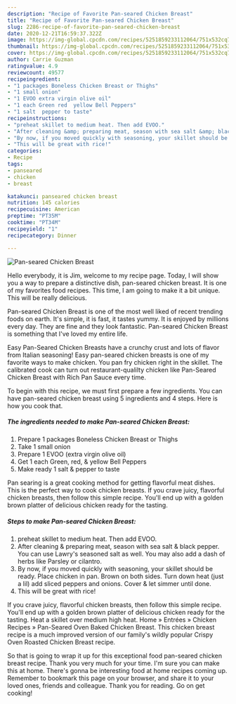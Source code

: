 ```yaml
---
description: "Recipe of Favorite Pan-seared Chicken Breast"
title: "Recipe of Favorite Pan-seared Chicken Breast"
slug: 2286-recipe-of-favorite-pan-seared-chicken-breast
date: 2020-12-21T16:59:37.322Z
image: https://img-global.cpcdn.com/recipes/5251859233112064/751x532cq70/pan-seared-chicken-breast-recipe-main-photo.jpg
thumbnail: https://img-global.cpcdn.com/recipes/5251859233112064/751x532cq70/pan-seared-chicken-breast-recipe-main-photo.jpg
cover: https://img-global.cpcdn.com/recipes/5251859233112064/751x532cq70/pan-seared-chicken-breast-recipe-main-photo.jpg
author: Carrie Guzman
ratingvalue: 4.9
reviewcount: 49577
recipeingredient:
- "1 packages Boneless Chicken Breast or Thighs"
- "1 small onion"
- "1 EVOO extra virgin olive oil"
- "1 each Green red  yellow Bell Peppers"
- "1 salt  pepper to taste"
recipeinstructions:
- "preheat skillet to medium heat. Then add EVOO."
- "After cleaning &amp; preparing meat, season with sea salt &amp; black pepper. You can use Lawry&#39;s seasoned salt as well. You may also add a dash of herbs like Parsley or cilantro."
- "By now, if you moved quickly with seasoning, your skillet should be ready. Place chicken in pan. Brown on both sides. Turn down heat (just a lil) add sliced peppers and onions. Cover &amp; let simmer until done."
- "This will be great with rice!"
categories:
- Recipe
tags:
- panseared
- chicken
- breast

katakunci: panseared chicken breast 
nutrition: 145 calories
recipecuisine: American
preptime: "PT35M"
cooktime: "PT34M"
recipeyield: "1"
recipecategory: Dinner

---
```



![Pan-seared Chicken Breast](https://img-global.cpcdn.com/recipes/5251859233112064/751x532cq70/pan-seared-chicken-breast-recipe-main-photo.jpg)

Hello everybody, it is Jim, welcome to my recipe page. Today, I will show you a way to prepare a distinctive dish, pan-seared chicken breast. It is one of my favorites food recipes. This time, I am going to make it a bit unique. This will be really delicious.

Pan-seared Chicken Breast is one of the most well liked of recent trending foods on earth. It's simple, it is fast, it tastes yummy. It is enjoyed by millions every day. They are fine and they look fantastic. Pan-seared Chicken Breast is something that I've loved my entire life.

Easy Pan-Seared Chicken Breasts have a crunchy crust and lots of flavor from Italian seasoning! Easy pan-seared chicken breasts is one of my favorite ways to make chicken. You pan fry chicken right in the skillet. The calibrated cook can turn out restaurant-qualilty chicken like Pan-Seared Chicken Breast with Rich Pan Sauce every time.


To begin with this recipe, we must first prepare a few ingredients. You can have pan-seared chicken breast using 5 ingredients and 4 steps. Here is how you cook that.

<!--inarticleads1-->

##### The ingredients needed to make Pan-seared Chicken Breast:

1. Prepare 1 packages Boneless Chicken Breast or Thighs
1. Take 1 small onion
1. Prepare 1 EVOO (extra virgin olive oil)
1. Get 1 each Green, red, &amp; yellow Bell Peppers
1. Make ready 1 salt &amp; pepper to taste


Pan searing is a great cooking method for getting flavorful meat dishes. This is the perfect way to cook chicken breasts. If you crave juicy, flavorful chicken breasts, then follow this simple recipe. You&#39;ll end up with a golden brown platter of delicious chicken ready for the tasting. 

<!--inarticleads2-->

##### Steps to make Pan-seared Chicken Breast:

1. preheat skillet to medium heat. Then add EVOO.
1. After cleaning &amp; preparing meat, season with sea salt &amp; black pepper. You can use Lawry&#39;s seasoned salt as well. You may also add a dash of herbs like Parsley or cilantro.
1. By now, if you moved quickly with seasoning, your skillet should be ready. Place chicken in pan. Brown on both sides. Turn down heat (just a lil) add sliced peppers and onions. Cover &amp; let simmer until done.
1. This will be great with rice!


If you crave juicy, flavorful chicken breasts, then follow this simple recipe. You&#39;ll end up with a golden brown platter of delicious chicken ready for the tasting. Heat a skillet over medium high heat. Home » Entrées » Chicken Recipes » Pan-Seared Oven Baked Chicken Breast. This chicken breast recipe is a much improved version of our family&#39;s wildly popular Crispy Oven Roasted Chicken Breast recipe. 

So that is going to wrap it up for this exceptional food pan-seared chicken breast recipe. Thank you very much for your time. I'm sure you can make this at home. There's gonna be interesting food at home recipes coming up. Remember to bookmark this page on your browser, and share it to your loved ones, friends and colleague. Thank you for reading. Go on get cooking!
